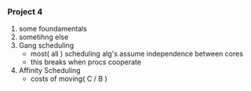 ### Project 4

1. some foundamentals
2. sometihng else
3. Gang scheduling
	* most( all ) scheduling alg's assume independence between cores
	* this breaks when procs cooperate
4. Affinity Scheduling
	* costs of moving( C / B )


